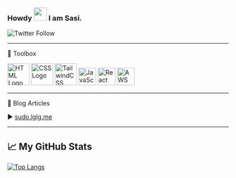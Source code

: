 ### Howdy <img src="https://raw.githubusercontent.com/MartinHeinz/MartinHeinz/master/wave.gif" width="30px"> I am Sasi.

![Twitter Follow](https://img.shields.io/twitter/follow/sasiKdharan?style=social)


---

🧰 Toolbox

<img
src="https://cdn.worldvectorlogo.com/logos/html5.svg" alt="HTML Logo" width="50" height="50"/> <img src="https://cdn.worldvectorlogo.com/logos/css3.svg" alt="CSS Logo" width="50" height="50"/> <img src="https://cdn.worldvectorlogo.com/logos/tailwindcss.svg" alt="TailwindCSS Logo" width="50" height="50"/> <img src="https://cdn.worldvectorlogo.com/logos/logo-javascript.svg" alt="JavaScript Logo" width="40" height="40"/> <img src="https://cdn.worldvectorlogo.com/logos/react-2.svg" alt="React Logo" width="40" height="40"/>  <img src="https://cdn.worldvectorlogo.com/logos/aws-2.svg" alt="AWS Logo" width="40" height="40"/> 

---

📘 Blog Articles

▶ [sudo.lglg.me](https://sudo.lglg.me/logs)

---

## &#x1f4c8; My GitHub Stats

[![Top Langs](https://github-readme-stats.vercel.app/api/top-langs/?username=sasidharank&hide=java&theme=dark)](https://github.com/anuraghazra/github-readme-stats)
